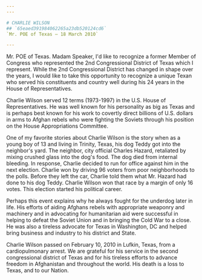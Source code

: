 ```yaml
---
---

# CHARLIE WILSON
## `65eaed391984062265a23db520124cd6`
`Mr. POE of Texas — 18 March 2010`

---
```



Mr. POE of Texas. Madam Speaker, I'd like to recognize a former 
Member of Congress who represented the 2nd Congressional District of 
Texas which I represent. While the 2nd Congressional District has 
changed in shape over the years, I would like to take this opportunity 
to recognize a unique Texan who served his constituents and country 
well during his 24 years in the House of Representatives.

Charlie Wilson served 12 terms (1973-1997) in the U.S. House of 
Representatives. He was well known for his personality as big as Texas 
and is perhaps best known for his work to covertly direct billions of 
U.S. dollars in arms to Afghan rebels who were fighting the Soviets 
through his position on the House Appropriations Committee.

One of my favorite stories about Charlie Wilson is the story when as 
a young boy of 13 and living in Trinity, Texas, his dog Teddy got into 
the neighbor's yard. The neighbor, city official Charles Hazard, 
retaliated by mixing crushed glass into the dog's food. The dog died 
from internal bleeding. In response, Charlie decided to run for office 
against him in the next election. Charlie won by driving 96 voters from 
poor neighborhoods to the polls. Before they left the car, Charlie told 
them what Mr. Hazard had done to his dog Teddy. Charlie Wilson won that 
race by a margin of only 16 votes. This election started his political 
career.

Perhaps this event explains why he always fought for the underdog 
later in life. His efforts of aiding Afghans rebels with appropriate 
weaponry and machinery and in advocating for humanitarian aid were 
successful in helping to defeat the Soviet Union and in bringing the 
Cold War to a close. He was also a tireless advocate for Texas in 
Washington, DC and helped bring business and industry to his district 
and State.

Charlie Wilson passed on February 10, 2010 in Lufkin, Texas, from a 
cardiopulmonary arrest. We are grateful for his service in the second 
congressional district of Texas and for his tireless efforts to advance 
freedom in Afghanistan and throughout the world. His death is a loss to 
Texas, and to our Nation.
